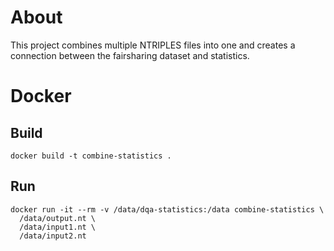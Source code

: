 # About
This project combines multiple NTRIPLES files into one and creates a connection between the fairsharing dataset and statistics.
# Docker
## Build
```
docker build -t combine-statistics .
```
## Run
```
docker run -it --rm -v /data/dqa-statistics:/data combine-statistics \
  /data/output.nt \
  /data/input1.nt \
  /data/input2.nt 
```
